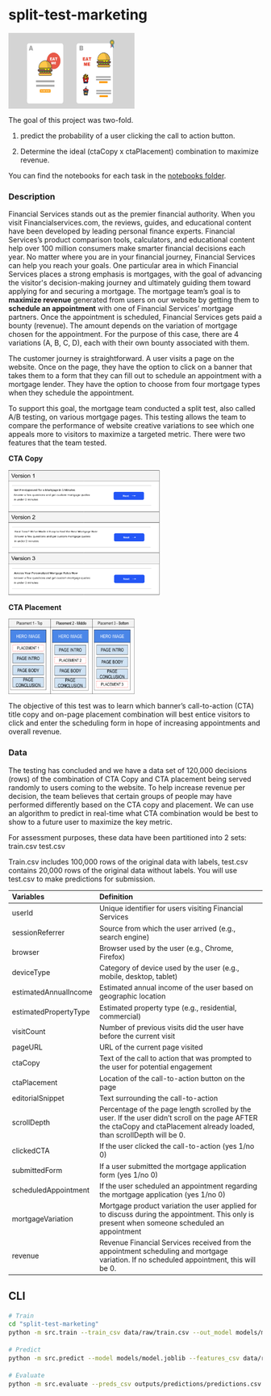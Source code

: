 
# split-test-marketing

<img align="center" width="250" height="150" src=./Images/a_bsplittesting.jpg>

The goal of this project was two-fold.

1. predict the probability of a user clicking the call to action button.

2. Determine the ideal (ctaCopy x ctaPlacement) combination to maximize revenue.

You can find the notebooks for each task in the [notebooks folder](./notebooks). 

### Description
Financial Services stands out as the premier financial authority. When you visit Financialservices.com, the reviews, guides, and educational content have been developed by leading personal finance experts. Financial Services’s product comparison tools, calculators, and educational content help over 100 million consumers make smarter financial decisions each year. No matter where you are in your financial journey, Financial Services can help you reach your goals. 
One particular area in which Financial Services places a strong emphasis is mortgages, with the goal of advancing the visitor's decision-making journey and ultimately guiding them toward applying for and securing a mortgage. The mortgage team’s goal is to **maximize revenue** generated from users on our website by getting them to **schedule an appointment** with one of Financial Services’ mortgage partners. Once the appointment is scheduled, Financial Services gets paid a bounty (revenue). The amount depends on the variation of mortgage chosen for the appointment. For the purpose of this case, there are 4 variations (A, B, C, D), each with their own bounty associated with them. 

The customer journey is straightforward. A user visits a page on the website. Once on the page, they have the option to click on a banner that takes them to a form that they can fill out to schedule an appointment with a mortgage lender. They have the option to choose from four mortgage types when they schedule the appointment.

To support this goal, the mortgage team conducted a split test, also called A/B testing, on various mortgage pages. This testing allows the team to compare the performance of website creative variations to see which one appeals more to visitors to maximize a targeted metric. 
There were two features that the team tested.

**CTA Copy**

<img align="center" width="300" height="250" src=./Images/ctaCopy.png>

**CTA Placement**

<img align="center" width="250" height="150" src=./Images/ctaPlacement.png>


The objective of this test was to learn which banner’s call-to-action (CTA) title copy and on-page placement combination will best entice visitors to click and enter the scheduling form in hope of increasing appointments and overall revenue. 
### Data
The testing has concluded and we have a data set of 120,000 decisions (rows) of the combination of CTA Copy and CTA placement being served randomly to users coming to the website. To help increase revenue per decision, the team believes that certain groups of people may have performed differently based on the CTA copy and placement. We can use an algorithm to predict in real-time what CTA combination would be best to show to a future user to maximize the key metric.

For assessment purposes, these data have been partitioned into 2 sets:
train.csv
test.csv

Train.csv includes 100,000 rows of the original data with labels, test.csv contains 20,000 rows of the original data without labels. You will use test.csv to make predictions for submission. 


| Variables | Definition |
| :---- | :---- |
| userId | Unique identifier for users visiting Financial Services |
| sessionReferrer | Source from which the user arrived (e.g., search engine) |
| browser | Browser used by the user (e.g., Chrome, Firefox) |
| deviceType | Category of device used by the user (e.g., mobile, desktop, tablet) |
| estimatedAnnualIncome | Estimated annual income of the user based on geographic location |
| estimatedPropertyType | Estimated property type (e.g., residential, commercial) |
| visitCount | Number of previous visits did the user have before the current visit |
| pageURL | URL of the current page visited |
| ctaCopy | Text of the call to action that was prompted to the user for potential engagement |
| ctaPlacement | Location of the call-to-action button on the page |
| editorialSnippet | Text surrounding the call-to-action |
| scrollDepth | Percentage of the page length scrolled by the user.   If the user didn’t scroll on the page AFTER the ctaCopy and ctaPlacement already loaded, than scrollDepth will be 0\. |
| clickedCTA | If the user clicked the call-to-action (yes 1/no 0\) |
| submittedForm | If a user submitted the mortgage application form (yes 1/no 0\) |
| scheduledAppointment | If the user scheduled an appointment regarding the mortgage application (yes 1/no 0\) |
| mortgageVariation | Mortgage product variation the user applied for to discuss during the appointment. This only is present when someone scheduled an appointment |
| revenue | Revenue Financial Services received from the appointment scheduling and mortgage variation. If no scheduled appointment, this will be 0\. |


## CLI

```bash
# Train
cd "split-test-marketing"
python -m src.train --train_csv data/raw/train.csv --out_model models/model.joblib --target target --id_col userId

# Predict
python -m src.predict --model models/model.joblib --features_csv data/raw/test.csv --out_csv outputs/predictions/predictions.csv --id_col userId

# Evaluate
python -m src.evaluate --preds_csv outputs/predictions/predictions.csv --truth_csv data/raw/train.csv --id_col userId --target target
```
